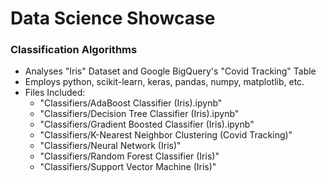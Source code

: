 # Data Science Showcase

### Classification Algorithms
- Analyses "Iris" Dataset and Google BigQuery's "Covid Tracking" Table
- Employs python, scikit-learn, keras, pandas, numpy, matplotlib, etc.
- Files Included:
  - "Classifiers/AdaBoost Classifier (Iris).ipynb"
  - "Classifiers/Decision Tree Classifier (Iris).ipynb"
  - "Classifiers/Gradient Boosted Classifier (Iris).ipynb"
  - "Classifiers/K-Nearest Neighbor Clustering (Covid Tracking)"
  - "Classifiers/Neural Network (Iris)"
  - "Classifiers/Random Forest Classifier (Iris)"
  - "Classifiers/Support Vector Machine (Iris)"
